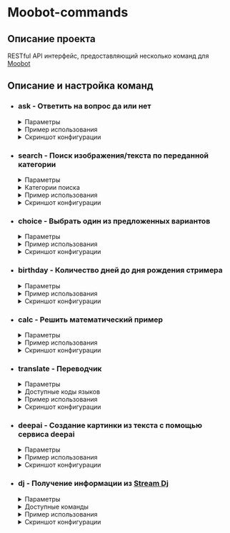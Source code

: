 # Moobot-commands

## Описание проекта
RESTful API интерфейс, предоставляющий несколько команд для <a href='https://moo.bot'>Moobot</a>

## Описание и настройка команд

- ### ask - Ответить на вопрос да или нет
  
  <details><summary>Параметры</summary>

    - q - Текст вопроса

  </details>
  
  <details><summary>Пример использования</summary>

    - [/ask/?q=команда+крутая?](https://moobot-commands.herokuapp.com/ask/?q=команда+крутая?)

  </details>
  
  <details><summary>Скриншот конфигурации</summary>
  
    <p align="center">
      <img src="https://github.com/Kicshikxo/Moobot-commands/blob/master/configuration-screenshots/ask.png?raw=true" alt="Скриншот конфигурации команды ask"/>
    </p>

  </details>

- ### search - Поиск изображения/текста по переданной категории
  
  <details><summary>Параметры</summary>

    - q - Категория поиска

  </details>
  
  <details><summary>Категории поиска</summary>

    - анек / анекдот - Поиск анекдота
    - киса / кот - Поиск рандомного изображения кота

  </details>
  
  <details><summary>Пример использования</summary>

    - [/search/?q=анек](https://moobot-commands.herokuapp.com/search/?q=анек)

  </details>
  
  <details><summary>Скриншот конфигурации</summary>
  
    <p align="center">
      <img src="https://github.com/Kicshikxo/Moobot-commands/blob/master/configuration-screenshots/search.png?raw=true" alt="Скриншот конфигурации команды search"/>
    </p>

  </details>
  
- ### choice - Выбрать один из предложенных вариантов
  
  <details><summary>Параметры</summary>

    - q - Список вариантов для выбора

  </details>
  
  <details><summary>Пример использования</summary>

    - [/choice/?q=кошка+собака](https://moobot-commands.herokuapp.com/choice/?q=кошка+собака)

  </details>
  
  <details><summary>Скриншот конфигурации</summary>
  
    <p align="center">
      <img src="https://github.com/Kicshikxo/Moobot-commands/blob/master/configuration-screenshots/choice.png?raw=true" alt="Скриншот конфигурации команды choice"/>
    </p>

  </details>
  
- ### birthday - Количество дней до дня рождения стримера
  
  <details><summary>Параметры</summary>

    - date - Дата дня рождения в формате ISO

  </details>
  
  <details><summary>Пример использования</summary>

    - [/birthday/?date=2021-09-25](https://moobot-commands.herokuapp.com/birthday/?date=2021-09-25)

  </details>
  
  <details><summary>Скриншот конфигурации</summary>
  
    <p align="center">
      <img src="https://github.com/Kicshikxo/Moobot-commands/blob/master/configuration-screenshots/birthday.png?raw=true" alt="Скриншот конфигурации команды birthday"/>
    </p>

  </details>
  
- ### calc - Решить математический пример
  
  <details><summary>Параметры</summary>

    - q - Математическое выражение для вычисления

  </details>
  
  <details><summary>Пример использования</summary>

    - [/calc/?q=56-12/2](https://moobot-commands.herokuapp.com/calc/?q=56-12/2)

  </details>
  
  <details><summary>Скриншот конфигурации</summary>
  
    <p align="center">
      <img src="https://github.com/Kicshikxo/Moobot-commands/blob/master/configuration-screenshots/calc.png?raw=true" alt="Скриншот конфигурации команды calc"/>
    </p>

  </details>
  
- ### translate - Переводчик
  
  <details><summary>Параметры</summary>

    - from - Код языка оригинального текста
    - to - Код языка перевода
    - text - Текст для перевода (допускается наличие кодов языков в начале)

  </details>
  
  <details><summary>Доступные коды языков</summary>

    - en - Английский
    - ru - Русский
    - de - Немецкий
    - fr - Французский
    - it - Итальянский
    - es - Испанский
    - zh - Китайский
    - pt - Португальский
    - ar - Арабский

  </details>
  
  <details><summary>Пример использования</summary>

    - [/translate/?from=en&to=ru&text=Hello](https://moobot-commands.herokuapp.com/translate/?from=en&to=ru&text=Hello)

  </details>
  
  <details><summary>Скриншот конфигурации</summary>
  
    <p align="center">
      <img src="https://github.com/Kicshikxo/Moobot-commands/blob/master/configuration-screenshots/translate.png?raw=true" alt="Скриншот конфигурации команды translate"/>
    </p>

  </details>

- ### deepai - Создание картинки из текста с помощью сервиса deepai
  
  <details><summary>Параметры</summary>

    - q - Текст для преобразования в картинку
    - apiKey - API ключ для DeepAI (https://deepai.org/dashboard/profile)

  </details>
  
  <details><summary>Пример использования</summary>

    - [/deepai/?q=shark&apiKey=06ebd50a-????-????-????-7f3257e92553](https://moobot-commands.herokuapp.com/deepai/?q=shark&apiKey=06ebd50a-42aa-402e-b6c3-7f3257e92553)

  </details>
  
  <details><summary>Скриншот конфигурации</summary>
  
    <p align="center">
      <img src="https://github.com/Kicshikxo/Moobot-commands/blob/master/configuration-screenshots/deepai.png?raw=true" alt="Скриншот конфигурации команды deepai"/>
    </p>

  </details>
  
- ### dj - Получение информации из [Stream Dj](https://streamdj.ru/)
  
  <details><summary>Параметры</summary>

    - q - Команда
    - c - ID канала (указан в URL - https://streamdj.ru/dashboard/??????#)
    - apiKey (Опционально) - API ключ от Stream Dj, необходим для команды skip

  </details>
  
  <details><summary>Доступные команды</summary>

    - current / track - Информация о текущем треке
    - list - Список треков
    - skip (работает только с указанным apiKey) - Пропустить текущий трек

  </details>
  
  <details><summary>Пример использования</summary>

    - [/dj/?c=??????&q=list](https://moobot-commands.herokuapp.com/dj/?c=99840&q=list)

  </details>
  
  <details><summary>Скриншот конфигурации</summary>
  
    <p align="center">
      <img src="https://github.com/Kicshikxo/Moobot-commands/blob/master/configuration-screenshots/dj.png?raw=true" alt="Скриншот конфигурации команды dj"/>
    </p>

  </details>
